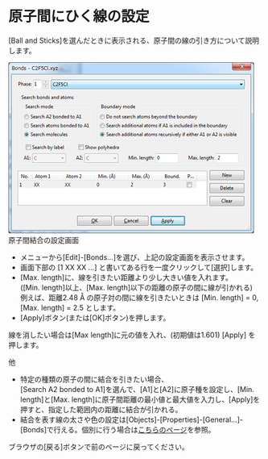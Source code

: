 # 原子間にひく線の設定
[Ball and Sticks]を選んだときに表示される、原子間の線の引き方について説明します。  

<img title="bond" src="/img/bond.png" alt="" width="488" height="339" />
原子間結合の設定画面

- メニューから[Edit]-[Bonds...]を選び、上記の設定画面を表示させます。
- 画面下部の [1 XX XX ...] と書いてある行を一度クリックして[選択]します。
- [Max. length]に、線を引きたい距離より少し大きい値を入れます。  
([Min. length]以上、[Max. length]以下の距離の原子の間に線が引かれる)  
例えば、距離2.48 Å の原子対の間に線を引きたいときは [Min. length] = 0, [Max. length] = 2.5 とします。
- [Apply]ボタン(または[OK]ボタン)を押します。

線を消したい場合は[Max length]に元の値を入れ、(初期値は1.601) [Apply] を押します。

他
- 特定の種類の原子の間に結合を引きたい場合、  
[Search A2 bonded to A1]を選んで、[A1]と[A2]に原子種を設定し、[Min. length]と[Max. length]に原子間距離の最小値と最大値を入力し、[Apply]を押すと、指定した範囲内の距離に結合が引かれる。
- 結合を表す線の太さや色の設定は[Objects]-[Properties]-[General...]-[Bonds]で行える。個別に行う場合は[こちらのページ](ethbond.md)を参照。

ブラウザの[戻る]ボタンで前のページに戻ってください。

